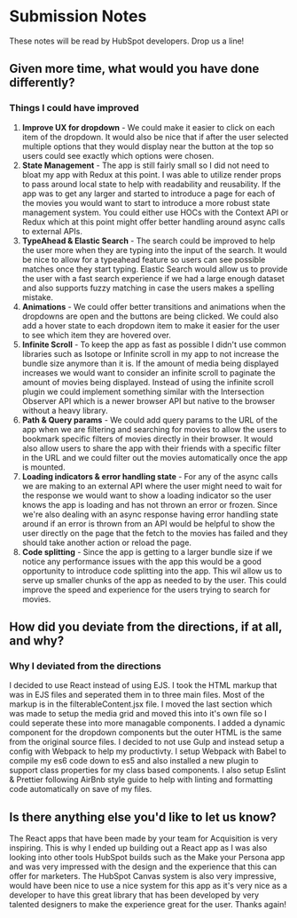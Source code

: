 # Submission Notes

These notes will be read by HubSpot developers. Drop us a line!

## Given more time, what would you have done differently?

### Things I could have improved

1. **Improve UX for dropdown** - We could make it easier to click on each item of the dropdown. It would also be nice that if after the user selected multiple options that they would display near the button at the top so users could see exactly which options were chosen.
2. **State Management** - The app is still fairly small so I did not need to bloat my app with Redux at this point. I was able to utilize render props to pass around local state to help with readability and reusability. If the app was to get any larger and started to introduce a page for each of the movies you would want to start to introduce a more robust state management system. You could either use HOCs with the Context API or Redux which at this point might offer better handling around async calls to external APIs.
3. **TypeAhead & Elastic Search** - The search could be improved to help the user more when they are typing into the input of the search. It would be nice to allow for a typeahead feature so users can see possible matches once they start typing. Elastic Search would allow us to provide the user with a fast search experience if we had a large enough dataset and also supports fuzzy matching in case the users makes a spelling mistake.
4. **Animations** - We could offer better transitions and animations when the dropdowns are open and the buttons are being clicked. We could also add a hover state to each dropdown item to make it easier for the user to see which item they are hovered over.
5. **Infinite Scroll** - To keep the app as fast as possible I didn't use common libraries such as Isotope or Infinite scroll in my app to not increase the bundle size anymore than it is. If the amount of media being displayed increases we would want to consider an infinite scroll to paginate the amount of movies being displayed. Instead of using the infinite scroll plugin we could implement something similar with the Intersection Observer API which is a newer browser API but native to the browser without a heavy library.
6. **Path & Query params** - We could add query params to the URL of the app when we are filtering and searching for movies to allow the users to bookmark specific filters of movies directly in their browser. It would also allow users to share the app with their friends with a specific filter in the URL and we could filter out the movies automatically once the app is mounted.
7. **Loading indicators & error handling state** - For any of the async calls we are making to an external API where the user might need to wait for the response we would want to show a loading indicator so the user knows the app is loading and has not thrown an error or frozen. Since we're also dealing with an async response having error handling state around if an error is thrown from an API would be helpful to show the user directly on the page that the fetch to the movies has failed and they should take another action or reload the page.
8. **Code splitting** - Since the app is getting to a larger bundle size if we notice any performance issues with the app this would be a good opportunity to introduce code splitting into the app. This wil allow us to serve up smaller chunks of the app as needed to by the user. This could improve the speed and experience for the users trying to search for movies.

## How did you deviate from the directions, if at all, and why?

### Why I deviated from the directions

I decided to use React instead of using EJS. I took the HTML markup that was in EJS files and seperated them in to three main files. Most of the markup is in the filterableContent.jsx file. I moved the last section which was made to setup the media grid and moved this into it's own file so I could seperate these into more managable components. I added a dynamic component for the dropdown components but the outer HTML is the same from the original source files. I decided to not use Gulp and instead setup a config with Webpack to help my productivty. I setup Webpack with Babel to compile my es6 code down to es5 and also installed a new plugin to support class properties for my class based components. I also setup Eslint & Prettier following AirBnb style guide to help with linting and formatting code automatically on save of my files.

## Is there anything else you'd like to let us know?

The React apps that have been made by your team for Acquisition is very inspiring. This is why I ended up building out a React app as I was also looking into other tools HubSpot builds such as the Make your Persona app and was very impressed with the design and the experience that this can offer for marketers. The HubSpot Canvas system is also very impressive, would have been nice to use a nice system for this app as it's very nice as a developer to have this great library that has been developed by very talented designers to make the experience great for the user. Thanks again!
